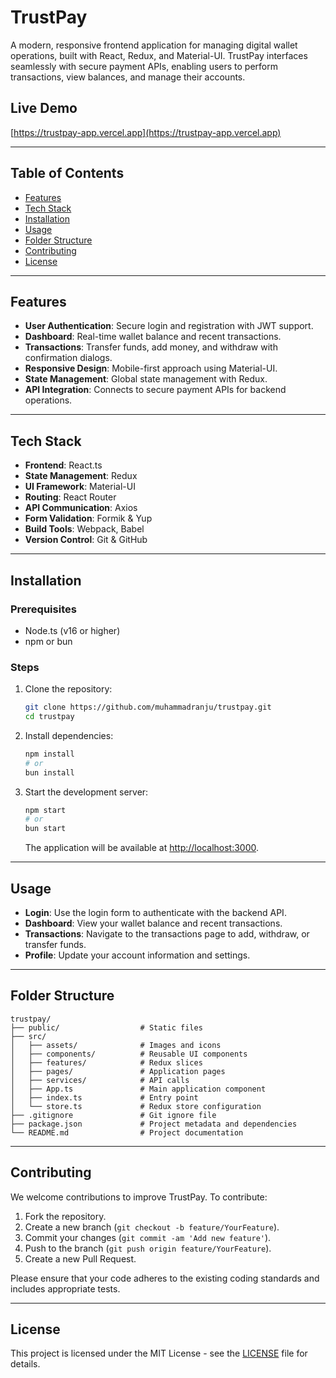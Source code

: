 # TrustPay

A modern, responsive frontend application for managing digital wallet operations, built with React, Redux, and Material-UI. TrustPay interfaces seamlessly with secure payment APIs, enabling users to perform transactions, view balances, and manage their accounts.

## Live Demo

[https://trustpay-app.vercel.app](https://trustpay-app.vercel.app)

---

## Table of Contents

- [Features](#features)
- [Tech Stack](#tech-stack)
- [Installation](#installation)
- [Usage](#usage)
- [Folder Structure](#folder-structure)
- [Contributing](#contributing)
- [License](#license)

---

## Features

- **User Authentication**: Secure login and registration with JWT support.
- **Dashboard**: Real-time wallet balance and recent transactions.
- **Transactions**: Transfer funds, add money, and withdraw with confirmation dialogs.
- **Responsive Design**: Mobile-first approach using Material-UI.
- **State Management**: Global state management with Redux.
- **API Integration**: Connects to secure payment APIs for backend operations.

---

## Tech Stack

- **Frontend**: React.ts
- **State Management**: Redux
- **UI Framework**: Material-UI
- **Routing**: React Router
- **API Communication**: Axios
- **Form Validation**: Formik & Yup
- **Build Tools**: Webpack, Babel
- **Version Control**: Git & GitHub

---

## Installation

### Prerequisites

- Node.ts (v16 or higher)
- npm or bun

### Steps

1. Clone the repository:

   ```bash
   git clone https://github.com/muhammadranju/trustpay.git
   cd trustpay
   ```

2. Install dependencies:

   ```bash
   npm install
   # or
   bun install
   ```

3. Start the development server:

   ```bash
   npm start
   # or
   bun start
   ```

   The application will be available at [http://localhost:3000](http://localhost:3000).

---

## Usage

- **Login**: Use the login form to authenticate with the backend API.
- **Dashboard**: View your wallet balance and recent transactions.
- **Transactions**: Navigate to the transactions page to add, withdraw, or transfer funds.
- **Profile**: Update your account information and settings.

---

## Folder Structure

```
trustpay/
├── public/                  # Static files
├── src/
│   ├── assets/              # Images and icons
│   ├── components/          # Reusable UI components
│   ├── features/            # Redux slices
│   ├── pages/               # Application pages
│   ├── services/            # API calls
│   ├── App.ts               # Main application component
│   ├── index.ts             # Entry point
│   └── store.ts             # Redux store configuration
├── .gitignore               # Git ignore file
├── package.json             # Project metadata and dependencies
└── README.md                # Project documentation
```

---

## Contributing

We welcome contributions to improve TrustPay. To contribute:

1. Fork the repository.
2. Create a new branch (`git checkout -b feature/YourFeature`).
3. Commit your changes (`git commit -am 'Add new feature'`).
4. Push to the branch (`git push origin feature/YourFeature`).
5. Create a new Pull Request.

Please ensure that your code adheres to the existing coding standards and includes appropriate tests.

---

## License

This project is licensed under the MIT License - see the [LICENSE](LICENSE) file for details.
